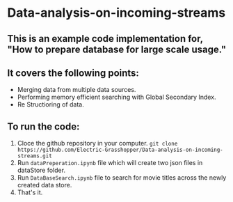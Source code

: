 # Data-analysis-on-incoming-streams

## This is an example code implementation for, "How to prepare database for large scale usage."
## It covers the following points:
* Merging data from multiple data sources.
* Performing memory efficient searching with Global Secondary Index.
* Re Structioring of data.

## To run the code:
1. Cloce the github repository in your computer. ```git clone https://github.com/Electric-Grasshopper/Data-analysis-on-incoming-streams.git```
2. Run ```dataPreperation.ipynb``` file which will create two json files in dataStore folder.
3. Run ```DataBaseSearch.ipynb``` file to search for movie titles across the newly created data store.
4. That's it.
